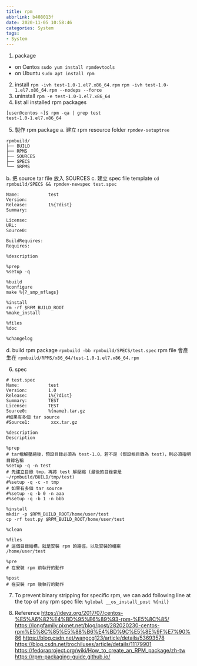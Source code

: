```yaml
---
title: rpm
abbrlink: b408013f
date: 2020-11-05 10:58:46
categories: System
tags:
- System
---
```

1. package
  * on Centos
`sudo yum install rpmdevtools`
  * on Ubuntu
`sudo apt install rpm`
2. install
`rpm -ivh test-1.0-1.el7.x86_64.rpm`
`rpm -ivh test-1.0-1.el7.x86_64.rpm --nodeps --force`
3. uninstall
`rpm -e test-1.0-1.el7.x86_64`
4. list all installed rpm packages
```
[user@centos ~]$ rpm -qa | grep test
test-1.0-1.el7.x86_64
```
5. 製作 rpm package
a. 建立 rpm resource folder
`rpmdev-setuptree`
```
rpmbuild/
├── BUILD
├── RPMS
├── SOURCES
├── SPECS
└── SRPMS
```
b. 把 source tar file 放入 SOURCES
c. 建立 spec file template
`cd rpmbuild/SPECS && rpmdev-newspec test.spec`
```
Name:           test
Version:        
Release:        1%{?dist}
Summary:        

License:        
URL:            
Source0:        

BuildRequires:  
Requires:       

%description

%prep
%setup -q

%build
%configure
make %{?_smp_mflags}

%install
rm -rf $RPM_BUILD_ROOT
%make_install

%files
%doc

%changelog
```
d. build rpm package
`rpmbuild -bb rpmbuild/SPECS/test.spec`
rpm file 會產生在
`rpmbuild/RPMS/x86_64/test-1.0-1.el7.x86_64.rpm`

6. spec
```
# test.spec
Name:           test
Version:        1.0
Release:        1%{?dist}
Summary:        TEST
License:        TEST
Source0:        %{name}.tar.gz
#如果有多個 tar source
#Source1:        xxx.tar.gz

%description
Description

%prep
# tar檔解壓縮後，預設目錄必須為 test-1.0，若不是 (假設根目錄為 test)，則必須指明目錄名稱
%setup -q -n test
# 先建立目錄 tmp，再將 test 解壓縮 (最後的目錄會是 ~/rpmbuild/BUILD/tmp/test)
#%setup -q -c -n tmp
# 如果有多個 tar source
#%setup -q -b 0 -n aaa
#%setup -q -b 1 -n bbb

%install
mkdir -p $RPM_BUILD_ROOT/home/user/test
cp -rf test.py $RPM_BUILD_ROOT/home/user/test

%clean

%files
# 這個目錄結構，就是安裝 rpm 的路徑，以及安裝的檔案
/home/user/test

%pre
# 在安裝 rpm 前執行的動作

%post
# 在安裝 rpm 後執行的動作
```

7. To prevent binary stripping for specific rpm, we can add following line at the top of any rpm spec file:
`%global __os_install_post %{nil}`

8. Reference
https://idevz.org/2017/07/centos-%E5%A6%82%E4%BD%95%E6%89%93-rpm-%E5%8C%85/
https://longfamily.pixnet.net/blog/post/282020230-centos-rpm%E5%8C%85%E5%88%B6%E4%BD%9C%E5%8E%9F%E7%90%86
https://blog.csdn.net/wangcg123/article/details/53693578
https://blog.csdn.net/trochiluses/article/details/11179901
https://fedoraproject.org/wiki/How_to_create_an_RPM_package/zh-tw
https://rpm-packaging-guide.github.io/